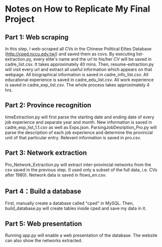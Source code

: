 # Notes on How to Replicate My Final Project

## Part 1: Web scraping

In this step, I web-scraped all CVs in the Chinese Political Elites Database (http://cped.nccu.edy.tw/) and saved them as csvs. By executing list-extraction.py, every elite's name and the url to his/her CV will be saved in cadre_list.csv. It takes approximately 40 mins. Then, resume-extraction.py will visit every url and extract all useful information which appears on that webpage. All biographical information is saved in cadre_info_list.csv. All educational experience is saved in cadre_edu_list.csv. All work experience is saved in cadre_exp_list.csv. The whole process takes approximately 4 hrs.

## Part 2: Province recognition

timeExtraction.py will first parse the starting date and ending date of every job experience and separate year and month. New information is saved in cadre_exp_list_1.1.csv as well as Exps.json. ParsingJobDesription_Pro.py will parse the description of each job experience and determine the provincial unit of that particular entry. Relevant information is saved in pro.csv.

## Part 3: Network extraction
Pro_Network_Extraction.py will extract inter-provincial networks from the csv saved in the previous step. (I used only a subset of the full data, i.e. CVs after 1980). Network data is saved in flows_en.csv.

## Part 4：Build a database
First, manually create a database called "cped" in MySQL. Then, build_database.py will create tables inside cped and save my data in it. 

## Part 5: Web presentation
Running app.py will enable a web presentation of the database. The website can also show the networks extracted. 


 